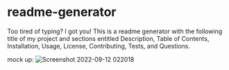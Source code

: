# readme-generator
Too tired of typing? I got you!
This is a readme generator with the following title of my project 
and sections entitled Description, Table of Contents, Installation, 
Usage, License, Contributing, Tests, and Questions.


mock up:
![Screenshot 2022-09-12 022018](https://user-images.githubusercontent.com/106643330/189595520-a81f4592-f594-43ea-89aa-93cf44e27fd9.png)
